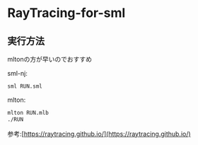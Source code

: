 # RayTracing-for-sml

## 実行方法
mltonの方が早いのでおすすめ

sml-nj:

```sh 
sml RUN.sml
```

mlton:

```sh 
mlton RUN.mlb
./RUN
```

参考:[https://raytracing.github.io/](https://raytracing.github.io/)
